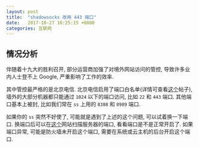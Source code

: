 ```yaml
---
layout: post
title:  "shadowsocks 改用 443 端口"
date:   2017-10-27 16:25:15 +0800
categories: 互联网
---
```


## 情况分析

伴随着十九大的胜利召开, 部分运营商加强了对境外网站访问的管控, 导致许多业内人士登不上 Google, 严重影响了工作的效率.

其中管控最严格的是北京电信. 北京电信启用了端口白名单(详情可查看[这个](https://www.v2ex.com/t/400557?p=2)帖子), 墙外的大部分机器都只能通过 `1024` 以下的端口访问, 比如 `22` 和 `443` 端口. 其他端口基本上被封, 比如我们常在 `ss` 上用的 `8388` 和 `8989` 端口.

如果你的 `ss` 突然不好使了, 可能就是遇到了上述的这个问题, 可以试着换一下端口. 换端口后可以在[这个](http://tool.chinaz.com/port/)网站扫描服务器的端口, 看看端口是不是正常开启了. 如果端口异常, 可能是防火墙未开启这个端口, 需要在系统或云主机的后台开启这个端口.













